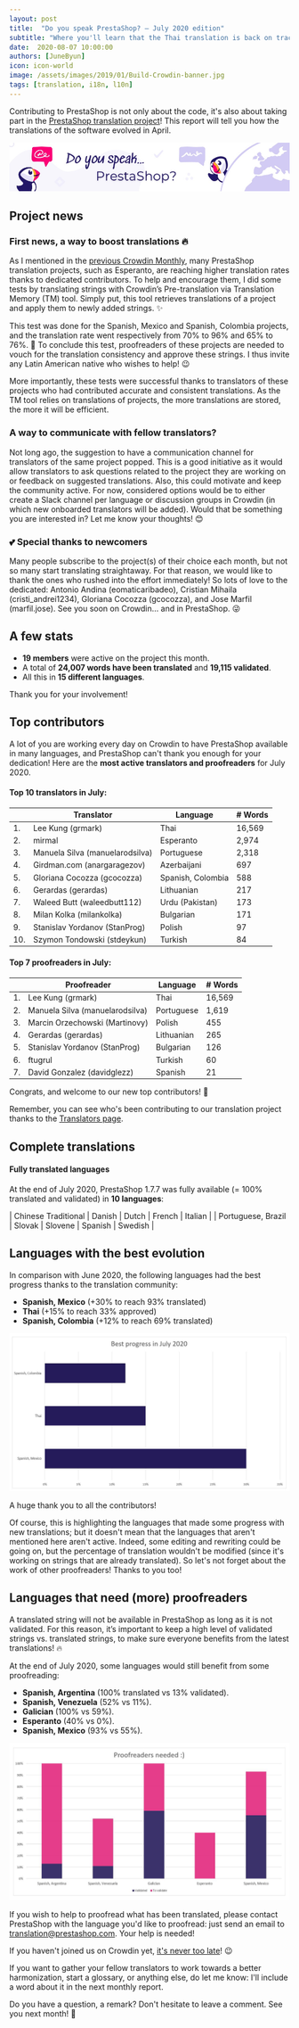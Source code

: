 ```yaml
---
layout: post
title:  "Do you speak PrestaShop? – July 2020 edition"
subtitle: "Where you'll learn that the Thai translation is back on track"
date:  2020-08-07 10:00:00
authors: [JuneByun]
icon: icon-world
image: /assets/images/2019/01/Build-Crowdin-banner.jpg
tags: [translation, i18n, l10n]
---
```


Contributing to PrestaShop is not only about the code, it's also about taking part in the [PrestaShop translation project](https://crowdin.com/project/prestashop-official)! This report will tell you how the translations of the software evolved in April.

![Crowdin Monthly banner](/assets/images/2019/01/Build-Crowdin-banner.jpg)

## Project news


### First news, a way to boost translations :fire:

As I mentioned in the [previous Crowdin Monthly](https://build.prestashop.com/news/do-you-speak-prestashop-june-2020/), many PrestaShop translation projects, such as Esperanto, are reaching higher translation rates thanks to dedicated contributors. To help and encourage them, I did some tests by translating strings with Crowdin’s Pre-translation via Translation Memory (TM) tool. Simply put, this tool retrieves translations of a project and apply them to newly added strings. :sparkles:

This test was done for the Spanish, Mexico and Spanish, Colombia projects, and the translation rate went respectively from 70% to 96% and 65% to 76%. :tada: To conclude this test, proofreaders of these projects are needed to vouch for the translation consistency and approve these strings. I thus invite any Latin American native who wishes to help! :wink:

More importantly, these tests were successful thanks to translators of these projects who had contributed accurate and consistent translations. As the TM tool relies on translations of projects, the more translations are stored, the more it will be efficient. 

### A way to communicate with fellow translators?

Not long ago, the suggestion to have a communication channel for translators of the same project popped. This is a good initiative as it would allow translators to ask questions related to the project they are working on or feedback on suggested translations. Also, this could motivate and keep the community active. 
For now, considered options would be to either create a Slack channel per language or discussion groups in Crowdin (in which new onboarded translators will be added). Would that be something you are interested in? Let me know your thoughts! :blush:

### :two_hearts: Special thanks to newcomers

Many people subscribe to the project(s) of their choice each month, but not so many start translating straightaway. For that reason, we would like to thank the ones who rushed into the effort immediately! So lots of love to the dedicated: Antonio Andina (eomaticaribadeo), Cristian Mihaila (cristi_andrei1234), Gloriana Cocozza (gcocozza), and Jose Marfil (marfil.jose). See you soon on Crowdin… and in PrestaShop. :stuck_out_tongue_winking_eye:


## A few stats

* **19 members** were active on the project this month.
* A total of **24,007 words have been translated** and **19,115 validated**.
* All this in **15 different languages**.

Thank you for your involvement!


## Top contributors

A lot of you are working every day on Crowdin to have PrestaShop available in many languages, and PrestaShop can't thank you enough for your dedication! Here are the **most active translators and proofreaders** for July 2020.

#### Top 10 translators in July:

| |Translator | Language | # Words
|-|---------- | -------- | ----------------
 1. | Lee Kung (grmark) | Thai | 16,569
 2. | mirmal | Esperanto | 2,974
 3. | Manuela Silva (manuelarodsilva) | Portuguese | 2,318
 4. | Girdman.com (anargaragezov) | Azerbaijani | 697
 5. | Gloriana Cocozza (gcocozza) | Spanish, Colombia | 588
 6. | Gerardas (gerardas) | Lithuanian | 217
 7. | Waleed Butt (waleedbutt112) | Urdu (Pakistan) | 173
 8. | Milan Kolka (milankolka) | Bulgarian | 171
 9. | Stanislav Yordanov (StanProg) | Polish | 97
10. | Szymon Tondowski (stdeykun) | Turkish | 84


#### Top 7 proofreaders in July:

| | Proofreader | Language | # Words
|-| ---------- | -------- | ----------------
 1. | Lee Kung (grmark) | Thai | 16,569
 2. | Manuela Silva (manuelarodsilva) | Portuguese | 1,619
 3. | Marcin Orzechowski (Martinovy) | Polish | 455
 4. | Gerardas (gerardas) | Lithuanian | 265
 5. | Stanislav Yordanov (StanProg) | Bulgarian | 126
 6. | ftugrul | Turkish | 60
 7. | David Gonzalez (davidglezz) | Spanish | 21

Congrats, and welcome to our new top contributors! :clap:

Remember, you can see who's been contributing to our translation project thanks to the [Translators page](http://translators.prestashop.com/).


## Complete translations

#### Fully translated languages

At the end of July 2020, PrestaShop 1.7.7 was fully available (= 100% translated and validated) in **10 languages**:

| Chinese Traditional | Danish | Dutch | French | Italian |
| Portuguese, Brazil | Slovak | Slovene | Spanish | Swedish | 


## Languages with the best evolution

In comparison with June 2020, the following languages had the best progress thanks to the translation community:

* **Spanish, Mexico** (+30% to reach 93% translated)
* **Thai** (+15% to reach 33% approved)
* **Spanish, Colombia** (+12% to reach 69% translated)

![Best translation progress for July 2020](/assets/images/2020/07/build-crowdin-progress-july20.png)

A huge thank you to all the contributors!

Of course, this is highlighting the languages that made some progress with new translations; but it doesn't mean that the languages that aren't mentioned here aren't active. Indeed, some editing and rewriting could be going on, but the percentage of translation wouldn't be modified (since it's working on strings that are already translated). So let's not forget about the work of other proofreaders! Thanks to you too!


## Languages that need (more) proofreaders

A translated string will not be available in PrestaShop as long as it is not validated. For this reason, it’s important to keep a high level of validated strings vs. translated strings, to make sure everyone benefits from the latest translations! :fire:

At the end of July 2020, some languages would still benefit from some proofreading:

* **Spanish, Argentina** (100% translated vs 13% validated).
* **Spanish, Venezuela** (52% vs 11%).
* **Galician** (100% vs 59%).
* **Esperanto** (40% vs 0%).
* **Spanish, Mexico** (93% vs 55%).

![Languages that need proofreading](/assets/images/2020/07/build-crowdin-proofreading-july20.png)

If you wish to help to proofread what has been translated, please contact PrestaShop with the language you'd like to proofread: just send an email to translation@prestashop.com. Your help is needed!

If you haven't joined us on Crowdin yet, [it's never too late](https://crowdin.com/project/prestashop-official)! :wink:

If you want to gather your fellow translators to work towards a better harmonization, start a glossary, or anything else, do let me know: I'll include a word about it in the next monthly report.

Do you have a question, a remark? Don't hesitate to leave a comment. See you next month! :raising_hand:
